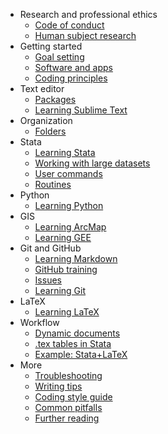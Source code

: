 * Research and professional ethics 
  - [Code of conduct](AEA-Code-of-conduct)
  - [Human subject research](CITI-Program)
* Getting started 
  - [Goal setting](Development-plan)
  - [Software and apps](Software)
  - [Coding principles](code-and-data)
* Text editor
  - [Packages](ST-packages)
  - [Learning Sublime Text](learning-ST)
* Organization
  - [Folders](Dropbox-folder-organization)
* Stata
  - [Learning Stata](learning-stata)
  - [Working with large datasets](Efficient-Stata)
  - [User commands](stata-ado)
  - [Routines](routines)
* Python
  - [Learning Python](Learning-Python)
* GIS
  - [Learning ArcMap](https://github.com/aadityadar/all-aboard/wiki/Learning-ArcGIS)
  - [Learning GEE](Google-Earth-Engine)
* Git and GitHub
  - [Learning Markdown](learning-Markdown)
  - [GitHub training](learning-Github)
  - [Issues](Github's-issue-tracker)
  - [Learning Git](learning-Git)
* LaTeX
  - [Learning LaTeX](learning-latex)
* Workflow
  - [Dynamic documents](Dynamic-documents)
  - [.tex tables in Stata](Reproducible-tables-for-LaTeX)
  - [Example: Stata+LaTeX](Workflow-to-create-tables)
* More
  - [Troubleshooting](Troubleshooting)
  - [Writing tips](Writing-tips)
  - [Coding style guide](Coding-style-guide)
  - [Common pitfalls](Common-pitfalls)
  - [Further reading](Further-reading)